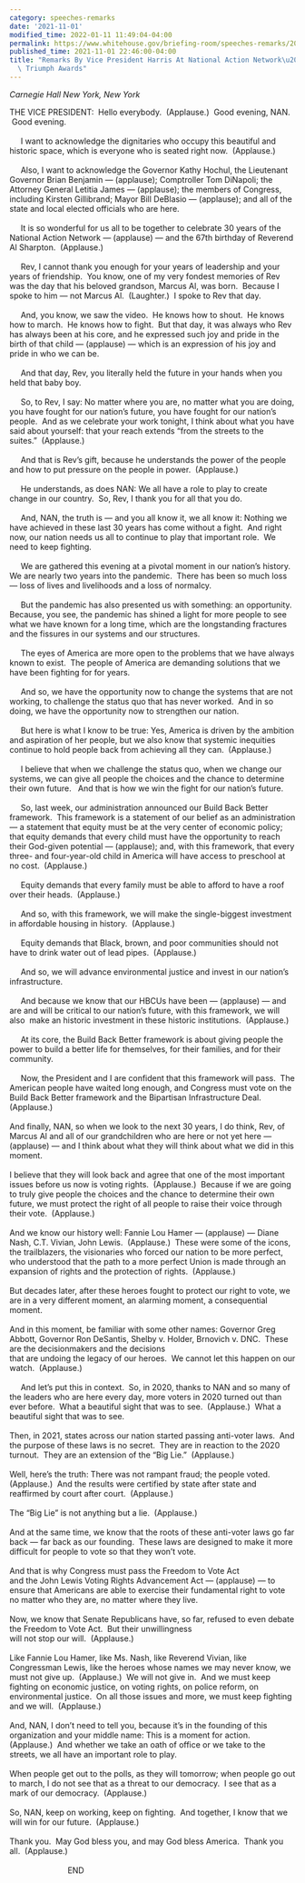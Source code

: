 ```yaml
---
category: speeches-remarks
date: '2021-11-01'
modified_time: 2022-01-11 11:49:04-04:00
permalink: https://www.whitehouse.gov/briefing-room/speeches-remarks/2021/11/01/remarks-by-vice-president-harris-at-national-action-networks-30th-anniversary-triumph-awards/
published_time: 2021-11-01 22:46:00-04:00
title: "Remarks By Vice President Harris At National Action Network\u2019s 30th Anniversary\
  \ Triumph Awards"
---
```

 
*Carnegie Hall New York, New York*

THE VICE PRESIDENT:  Hello everybody.  (Applause.)  Good evening, NAN.
 Good evening.  
   
     I want to acknowledge the dignitaries who occupy this beautiful and
historic space, which is everyone who is seated right now. 
(Applause.)  
   
     Also, I want to acknowledge the Governor Kathy Hochul, the
Lieutenant Governor Brian Benjamin — (applause); Comptroller Tom
DiNapoli; the Attorney General Letitia James — (applause); the members
of Congress, including Kirsten Gillibrand; Mayor Bill DeBlasio —
(applause); and all of the state and local elected officials who are
here.  
   
     It is so wonderful for us all to be together to celebrate 30 years
of the National Action Network — (applause) — and the 67th birthday of
Reverend Al Sharpton.  (Applause.)  
   
     Rev, I cannot thank you enough for your years of leadership and
your years of friendship.  You know, one of my very fondest memories of
Rev was the day that his beloved grandson, Marcus Al, was born.  Because
I spoke to him — not Marcus Al.  (Laughter.)  I spoke to Rev that day.  
   
     And, you know, we saw the video.  He knows how to shout.  He knows
how to march.  He knows how to fight.  But that day, it was always who
Rev has always been at his core, and he expressed such joy and pride in
the birth of that child — (applause) — which is an expression of his joy
and pride in who we can be.  
   
     And that day, Rev, you literally held the future in your hands when
you held that baby boy.  
   
     So, to Rev, I say: No matter where you are, no matter what you are
doing, you have fought for our nation’s future, you have fought for our
nation’s people.  And as we celebrate your work tonight, I think about
what you have said about yourself: that your reach extends “from the
streets to the suites.”  (Applause.)  
   
     And that is Rev’s gift, because he understands the power of the
people and how to put pressure on the people in power.  (Applause.)    
   
     He understands, as does NAN: We all have a role to play to create
change in our country.  So, Rev, I thank you for all that you do.    
   
     And, NAN, the truth is — and you all know it, we all know it:
Nothing we have achieved in these last 30 years has come without a
fight.  And right now, our nation needs us all to continue to play that
important role.  We need to keep fighting.  
   
     We are gathered this evening at a pivotal moment in our nation’s
history.  We are nearly two years into the pandemic.  There has been so
much loss — loss of lives and livelihoods and a loss of normalcy.  
   
     But the pandemic has also presented us with something: an
opportunity.  Because, you see, the pandemic has shined a light for more
people to see what we have known for a long time, which are the
longstanding fractures and the fissures in our systems and our
structures.   
   
     The eyes of America are more open to the problems that we have
always known to exist.  The people of America are demanding solutions
that we have been fighting for for years.    
   
     And so, we have the opportunity now to change the systems that are
not working, to challenge the status quo that has never worked.  And in
so doing, we have the opportunity now to strengthen our nation.   
   
     But here is what I know to be true: Yes, America is driven by the
ambition and aspiration of her people, but we also know that systemic
inequities continue to hold people back from achieving all they can. 
(Applause.)  
   
     I believe that when we challenge the status quo, when we change our
systems, we can give all people the choices and the chance to determine
their own future.   And that is how we win the fight for our nation’s
future.   
   
     So, last week, our administration announced our Build Back Better
framework.  This framework is a statement of our belief as an
administration — a statement that equity must be at the very center of
economic policy; that equity demands that every child must have the
opportunity to reach their God-given potential — (applause); and, with
this framework, that every three- and four-year-old child in America
will have access to preschool at no cost.  (Applause.)  
   
     Equity demands that every family must be able to afford to have a
roof over their heads.  (Applause.)  
   
     And so, with this framework, we will make the single-biggest
investment in affordable housing in history.  (Applause.)  
   
     Equity demands that Black, brown, and poor communities should not
have to drink water out of lead pipes.  (Applause.)  
   
     And so, we will advance environmental justice and invest in our
nation’s infrastructure.   
   
     And because we know that our HBCUs have been — (applause) — and are
and will be critical to our nation’s future, with this framework, we
will also  make an historic investment in these historic institutions. 
(Applause.)  
   
     At its core, the Build Back Better framework is about giving people
the power to build a better life for themselves, for their families, and
for their community.    
   
     Now, the President and I are confident that this framework will
pass.  The American people have waited long enough, and Congress must
vote on the Build Back Better framework and the Bipartisan
Infrastructure Deal.  (Applause.)  
   
And finally, NAN, so when we look to the next 30 years, I do think, Rev,
of Marcus Al and all of our grandchildren who are here or not yet here —
(applause) — and I think about what they will think about what we did in
this moment.  
   
I believe that they will look back and agree that one of the most
important issues before us now is voting rights.  (Applause.)  Because
if we are going to truly give people the choices and the chance to
determine their own future, we must protect the right of all people to
raise their voice through their vote.  (Applause.)   
   
And we know our history well: Fannie Lou Hamer — (applause) — Diane
Nash, C.T. Vivian, John Lewis.  (Applause.)  These were some of the
icons, the trailblazers, the visionaries who forced our nation to be
more perfect, who understood that the path to a more perfect Union is
made through an expansion of rights and the protection of rights. 
(Applause.)   
   
But decades later, after these heroes fought to protect our right to
vote, we are in a very different moment, an alarming moment, a
consequential moment.    
   
And in this moment, be familiar with some other names: Governor Greg
Abbott, Governor Ron DeSantis, Shelby v. Holder, Brnovich v. DNC.  These
are the decisionmakers and the decisions   
that are undoing the legacy of our heroes.  We cannot let this happen on
our watch.  (Applause.)  
   
     And let’s put this in context.  So, in 2020, thanks to NAN and so
many of the leaders who are here every day, more voters in 2020 turned
out than ever before.  What a beautiful sight that was to see. 
(Applause.)  What a beautiful sight that was to see.   
   
Then, in 2021, states across our nation started passing anti-voter
laws.  And the purpose of these laws is no secret.  They are in reaction
to the 2020 turnout.  They are an extension of the “Big Lie.” 
(Applause.)  
   
Well, here’s the truth: There was not rampant fraud; the people voted. 
(Applause.)  And the results were certified by state after state and
reaffirmed by court after court.  (Applause.)    
   
The “Big Lie” is not anything but a lie.  (Applause.)  
   
And at the same time, we know that the roots of these anti-voter laws go
far back — far back as our founding.  These laws are designed to make it
more difficult for people to vote so that they won’t vote.  
   
And that is why Congress must pass the Freedom to Vote Act  
and the John Lewis Voting Rights Advancement Act — (applause) — to
ensure that Americans are able to exercise their fundamental right to
vote no matter who they are, no matter where they live.  
   
Now, we know that Senate Republicans have, so far, refused to even
debate the Freedom to Vote Act.  But their unwillingness  
will not stop our will.  (Applause.)   
   
Like Fannie Lou Hamer, like Ms. Nash, like Reverend Vivian, like
Congressman Lewis, like the heroes whose names we may never know, we
must not give up.  (Applause.)  We will not give in.  And we must keep
fighting on economic justice, on voting rights, on police reform, on
environmental justice.  On all those issues and more, we must keep
fighting and we will.  (Applause.)  
   
And, NAN, I don’t need to tell you, because it’s in the founding of this
organization and your middle name: This is a moment for action. 
(Applause.)  And whether we take an oath of office or we take to the
streets, we all have an important role to play.  
   
When people get out to the polls, as they will tomorrow; when people go
out to march, I do not see that as a threat to our democracy.  I see
that as a mark of our democracy.  (Applause.)   
   
So, NAN, keep on working, keep on fighting.  And together, I know that
we will win for our future.  (Applause.)  
   
Thank you.  May God bless you, and may God bless America.  Thank you
all.  (Applause.)  
   
                          END
